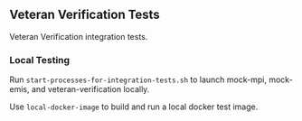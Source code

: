 ## Veteran Verification Tests
Veteran Verification integration tests.

### Local Testing
Run `start-processes-for-integration-tests.sh` to launch mock-mpi, mock-emis, and veteran-verification locally.

Use `local-docker-image` to build and run a local docker test image.
